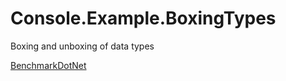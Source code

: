 # Console.Example.BoxingTypes
Boxing and unboxing of data types

[BenchmarkDotNet](https://benchmarkdotnet.org/)
